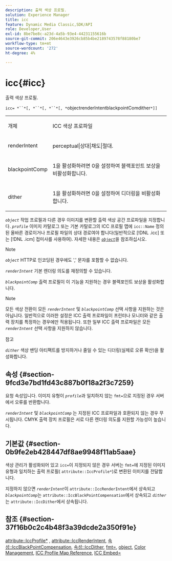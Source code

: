 ```yaml
---
description: 출력 색상 프로필.
solution: Experience Manager
title: icc
feature: Dynamic Media Classic,SDK/API
role: Developer,User
exl-id: 8be7be8c-a23d-4a5b-93e4-44231155616b
source-git-commit: 206e4643e3926cb85b4be2189743578f88180be7
workflow-type: tm+mt
source-wordcount: '272'
ht-degree: 4%

---
```


# icc{#icc}

출력 색상 프로필.

`icc= *``*[, *``*[, *``*[, *`objectrenderIntentblackpointComdither`*]]`

<table id="simpletable_AC20916999004CDCBBB9888B3A8FB0A7"> 
 <tr class="strow"> 
  <td class="stentry"> <p><span class="codeph"> <span class="varname"> 개체</span> </span> </p></td> 
  <td class="stentry"> <p>ICC 색상 프로파일 </p></td> 
 </tr> 
 <tr class="strow"> 
  <td class="stentry"> <p><span class="codeph"> <span class="varname"> renderIntent</span></span> </p></td> 
  <td class="stentry"> <p><span class="codeph"> perceptual|상대|채도|절대</span>. </p></td> 
 </tr> 
 <tr class="strow"> 
  <td class="stentry"> <p><span class="codeph"> <span class="varname"> blackpointComp</span></span> </p></td> 
  <td class="stentry"> <p>1을 활성화하려면 0을 설정하여 블랙포인트 보상을 비활성화합니다. </p></td> 
 </tr> 
 <tr class="strow"> 
  <td class="stentry"> <p><span class="codeph"> <span class="varname"> dither</span></span> </p></td> 
  <td class="stentry"> <p>1을 활성화하려면 0을 설정하여 디더링을 비활성화합니다. </p></td> 
 </tr> 
</table>

*`object`* 작업 프로필과 다른 경우 이미지를 변환할 출력 색상 공간 프로파일을 지정합니다. *`profile`* 이미지 카탈로그 또는 기본 카탈로그의 ICC 프로필 맵에  `icc::Name` 정의된 올바른 경로이거나 프로필 파일의 상대 경로여야 합니다(일반적으로  [!DNL .icc] 또는  [!DNL .icm] 접미사를 사용하여). 자세한 내용은 [ *`object`*](../../../../../is-api/http-ref/image-serving-api-ref/c-http-protocol-reference/c-data-types/r-object.md#reference-2591bd24548d462782c68d138ef795a0)을 참조하십시오.

>[!NOTE]
>
>*`object`* HTTP로 인코딩된 경우에도 &#39;,&#39; 문자를 포함할 수 없습니다.

*`renderIntent`* 기본 렌더링 의도를 재정의할 수 있습니다.

*`blackpointComp`* 출력 프로필이 이 기능을 지원하는 경우 블랙포인트 보상을 활성화합니다.

>[!NOTE]
>
>모든 색상 전환이 모든 *`renderIntent`* 및 *`blackpointComp`* 선택 사항을 지원하는 것은 아닙니다. 일반적으로 이러한 설정은 ICC 출력 프로파일이 프린터나 모니터와 같은 출력 장치를 특정하는 경우에만 적용됩니다. 또한 일부 ICC 출력 프로파일은 모든 *`renderIntent`* 선택 사항을 지원하지 않습니다.

참고

*`dither`* 색상 밴딩 아티팩트를 방지하거나 줄일 수 있는 디더링(실제로 오류 확산)을 활성화합니다.

## 속성 {#section-9fcd3e7bd1fd43c887b0f18a2f3c7259}

요청 속성입니다. 이미지 유형이 *`profile`*&#x200B;과 일치하지 않는 `fmt=`으로 지정된 경우 서버에서 오류를 반환합니다.

*`renderIntent`* 및 *`blackpointComp`* 는 지정된 ICC 프로파일과 호환되지 않는 경우 무시됩니다. CMYK 출력 장치 프로필은 서로 다른 렌더링 의도를 지원할 가능성이 높습니다.

## 기본값 {#section-0b9fe2eb428447df8ae9948f11ab5aae}

색상 관리가 활성화되어 있고 `icc=`이 지정되지 않은 경우 서버는 `fmt=`에 지정된 이미지 유형과 일치하는 출력 프로필( `attribute::IccProfile*`)로 변환된 이미지를 전달합니다.

지정하지 않으면 *`renderIntent`*&#x200B;이 `attribute::IccRenderIntent`에서 상속되고 *`blackpointComp`*&#x200B;는 `attribute::IccBlackPointCompensation`에서 상속되고 *`dither`*&#x200B;는 `attribute::IccDither`에서 상속됩니다.

## 참조 {#section-37f16b0c2c4b48f3a39dcde2a350f91e}

[attribute::IccProfile*](../../../../../is-api/image-catalog/image-serving-api-ref/c-image-catalog-reference/c-attributes-reference/r-iccprofilecmyk.md#reference-db89f9dac33e447cadb359ec1ba27ee0) ,  [attribute::IccRenderIntent](../../../../../is-api/image-catalog/image-serving-api-ref/c-image-catalog-reference/c-attributes-reference/r-iccrenderintent.md#reference-012f207f28bd4406a5368d23ed95a51f),  [속성::IccBlackPointCompensation](../../../../../is-api/image-catalog/image-serving-api-ref/c-image-catalog-reference/c-attributes-reference/r-iccblackpointcompensation.md#reference-357626375ee140d1807f0c05171c733f),  [속성::IccDither](../../../../../is-api/image-catalog/image-serving-api-ref/c-image-catalog-reference/c-attributes-reference/r-iccdither.md#reference-914d0d0567364246b4016d45c0ada85b),  [fmt=](../../../../../is-api/http-ref/image-serving-api-ref/c-http-protocol-reference/c-command-reference/r-is-http-fmt.md#reference-cdf10043423b45ba9fe15157fb3ae37a),  [object](../../../../../is-api/http-ref/image-serving-api-ref/c-http-protocol-reference/c-data-types/r-object.md#reference-2591bd24548d462782c68d138ef795a0),  [Color Management](../../../../../is-api/http-ref/image-serving-api-ref/c-http-protocol-reference/c-syntax-and-features/r-color-management.md#reference-c7e4a72d589145189f7e4bcb6b4544d7),  [ICC Profile Map Reference](../../../../../is-api/image-catalog/image-serving-api-ref/c-image-catalog-reference/c-icc-profile-map-reference/c-icc-profile-map-reference.md#concept-57b9148ce55249cd825cb7ee19ed057c),  [ICC Embed=](../../../../../is-api/http-ref/image-serving-api-ref/c-http-protocol-reference/c-command-reference/r-iccembed.md#reference-e3b774fb322046a2a6dde3a7bab5583e)
